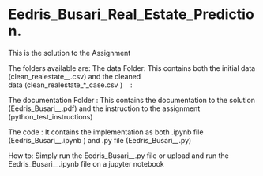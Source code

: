 # Eedris_Busari_Real_Estate_Prediction.
This is the solution to the Assignment

The folders available are:
The data Folder: This contains both the initial data (clean_realestate_*_*.csv) and the cleaned data (clean_realestate_*_case.csv )    :    

The documentation Folder : This contains the documentation to the solution (Eedris_Busari_*_*.pdf) and the instruction to the assignment (python_test_instructions)    

The code : It contains the implementation as both .ipynb file (Eedris_Busari_*_*.ipynb ) and .py file (Eedris_Busari_*_*.py)


How to:
Simply run the Eedris_Busari_*_*.py file or upload and run the Eedris_Busari_*_*.ipynb file on a jupyter notebook
